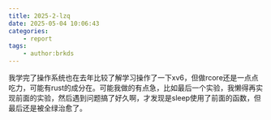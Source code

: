 ```yaml
---
title: 2025-2-lzq
date: 2025-05-04 10:06:43
categories:
    - report
tags:
    - author:brkds
---
```

我学完了操作系统也在去年比较了解学习操作了一下xv6，但做rcore还是一点点吃力，可能有rust的成分在。可能我做的有点急，比如最后一个实验，我懒得再实现前面的实验，然后遇到问题搞了好久啊，才发现是sleep使用了前面的函数，但最后还是被全绿治愈了。
